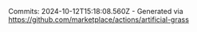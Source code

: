 Commits: 2024-10-12T15:18:08.560Z - Generated via https://github.com/marketplace/actions/artificial-grass
<br>
